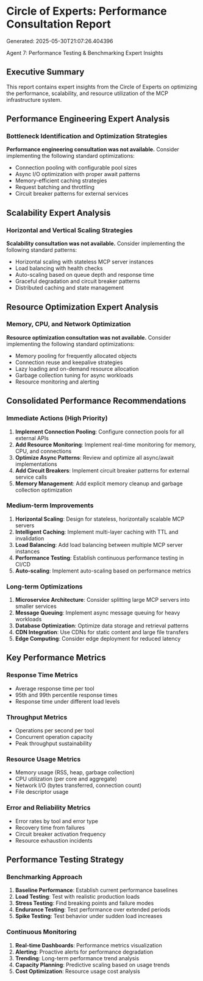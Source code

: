 # Circle of Experts: Performance Consultation Report
Generated: 2025-05-30T21:07:26.404396

Agent 7: Performance Testing & Benchmarking Expert Insights

## Executive Summary
This report contains expert insights from the Circle of Experts on optimizing
the performance, scalability, and resource utilization of the MCP infrastructure system.

## Performance Engineering Expert Analysis
### Bottleneck Identification and Optimization Strategies

**Performance engineering consultation was not available.**
Consider implementing the following standard optimizations:
- Connection pooling with configurable pool sizes
- Async I/O optimization with proper await patterns
- Memory-efficient caching strategies
- Request batching and throttling
- Circuit breaker patterns for external services

## Scalability Expert Analysis
### Horizontal and Vertical Scaling Strategies

**Scalability consultation was not available.**
Consider implementing the following standard patterns:
- Horizontal scaling with stateless MCP server instances
- Load balancing with health checks
- Auto-scaling based on queue depth and response time
- Graceful degradation and circuit breaker patterns
- Distributed caching and state management

## Resource Optimization Expert Analysis
### Memory, CPU, and Network Optimization

**Resource optimization consultation was not available.**
Consider implementing the following standard optimizations:
- Memory pooling for frequently allocated objects
- Connection reuse and keepalive strategies
- Lazy loading and on-demand resource allocation
- Garbage collection tuning for async workloads
- Resource monitoring and alerting

## Consolidated Performance Recommendations
### Immediate Actions (High Priority)
1. **Implement Connection Pooling**: Configure connection pools for all external APIs
2. **Add Resource Monitoring**: Implement real-time monitoring for memory, CPU, and connections
3. **Optimize Async Patterns**: Review and optimize all async/await implementations
4. **Add Circuit Breakers**: Implement circuit breaker patterns for external service calls
5. **Memory Management**: Add explicit memory cleanup and garbage collection optimization

### Medium-term Improvements
1. **Horizontal Scaling**: Design for stateless, horizontally scalable MCP servers
2. **Intelligent Caching**: Implement multi-layer caching with TTL and invalidation
3. **Load Balancing**: Add load balancing between multiple MCP server instances
4. **Performance Testing**: Establish continuous performance testing in CI/CD
5. **Auto-scaling**: Implement auto-scaling based on performance metrics

### Long-term Optimizations
1. **Microservice Architecture**: Consider splitting large MCP servers into smaller services
2. **Message Queuing**: Implement async message queuing for heavy workloads
3. **Database Optimization**: Optimize data storage and retrieval patterns
4. **CDN Integration**: Use CDNs for static content and large file transfers
5. **Edge Computing**: Consider edge deployment for reduced latency

## Key Performance Metrics
### Response Time Metrics
- Average response time per tool
- 95th and 99th percentile response times
- Response time under different load levels

### Throughput Metrics
- Operations per second per tool
- Concurrent operation capacity
- Peak throughput sustainability

### Resource Usage Metrics
- Memory usage (RSS, heap, garbage collection)
- CPU utilization (per core and aggregate)
- Network I/O (bytes transferred, connection count)
- File descriptor usage

### Error and Reliability Metrics
- Error rates by tool and error type
- Recovery time from failures
- Circuit breaker activation frequency
- Resource exhaustion incidents

## Performance Testing Strategy
### Benchmarking Approach
1. **Baseline Performance**: Establish current performance baselines
2. **Load Testing**: Test with realistic production loads
3. **Stress Testing**: Find breaking points and failure modes
4. **Endurance Testing**: Test performance over extended periods
5. **Spike Testing**: Test behavior under sudden load increases

### Continuous Monitoring
1. **Real-time Dashboards**: Performance metrics visualization
2. **Alerting**: Proactive alerts for performance degradation
3. **Trending**: Long-term performance trend analysis
4. **Capacity Planning**: Predictive scaling based on usage trends
5. **Cost Optimization**: Resource usage cost analysis
